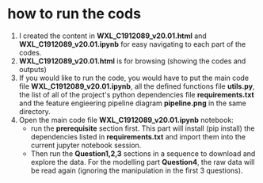 # how to run the cods
1. I created the content in __WXL_C1912089_v20.01.html__ and __WXL_C1912089_v20.01.ipynb__ for easy navigating to each part of the codes.
2. __WXL_C1912089_v20.01.html__ is for browsing (showing the codes and outputs)
3. If you would like to run the code, you would have to put the main code file __WXL_C1912089_v20.01.ipynb__, all the defined functions file __utils.py__, the list of all of the project's python dependencies file __requirements.txt__ and the feature engieering pipeline diagram __pipeline.png__ in the same directory.
4. Open the main code file __WXL_C1912089_v20.01.ipynb__ notebook:
    - run the __prerequisite__ section first. This part will install (pip install) the dependencies listed in __requirements.txt__ and import them into the current jupyter notebook session.
    - Then run the __Question1,2,3__ sections in a sequence to download and explore the data. For the modelling part __Question4__, the raw data will be read again (ignoring the manipulation in the first 3 questions).


